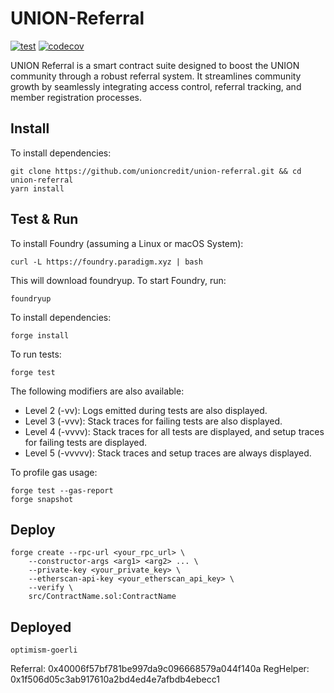 # UNION-Referral

[![test](https://github.com/unioncredit/union-referral/actions/workflows/test.yml/badge.svg)](https://github.com/unioncredit/union-referral/actions/workflows/test.yml)
[![codecov](https://codecov.io/gh/unioncredit/union-referral/graph/badge.svg?token=F6XWY7TPDB)](https://codecov.io/gh/unioncredit/union-referral)

UNION Referral is a smart contract suite designed to boost the UNION community through a robust referral system. It streamlines community growth by seamlessly integrating access control, referral tracking, and member registration processes.

## Install

To install dependencies:

```
git clone https://github.com/unioncredit/union-referral.git && cd union-referral
yarn install
```

## Test & Run

To install Foundry (assuming a Linux or macOS System):

```
curl -L https://foundry.paradigm.xyz | bash
```

This will download foundryup. To start Foundry, run:

```
foundryup
```

To install dependencies:

```
forge install
```

To run tests:

```
forge test
```

The following modifiers are also available:

-   Level 2 (-vv): Logs emitted during tests are also displayed.
-   Level 3 (-vvv): Stack traces for failing tests are also displayed.
-   Level 4 (-vvvv): Stack traces for all tests are displayed, and setup traces for failing tests are displayed.
-   Level 5 (-vvvvv): Stack traces and setup traces are always displayed.

To profile gas usage:

```
forge test --gas-report
forge snapshot
```

## Deploy

```
forge create --rpc-url <your_rpc_url> \
    --constructor-args <arg1> <arg2> ... \
    --private-key <your_private_key> \
    --etherscan-api-key <your_etherscan_api_key> \
    --verify \
    src/ContractName.sol:ContractName
```

## Deployed

```
optimism-goerli
```

Referral: 0x40006f57bf781be997da9c096668579a044f140a
RegHelper: 0x1f506d05c3ab917610a2bd4ed4e7afbdb4ebecc1

```

```
